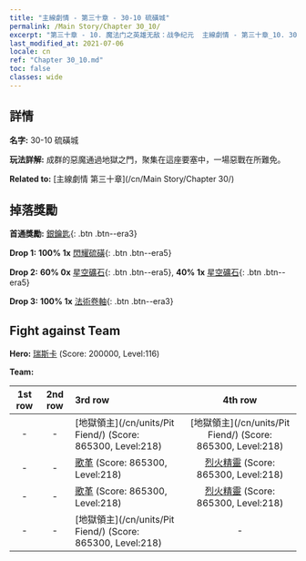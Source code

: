 ```yaml
---
title: "主線劇情 - 第三十章 - 30-10 硫磺城"
permalink: /Main Story/Chapter 30_10/
excerpt: "第三十章 - 10. 魔法门之英雄无敌：战争纪元  主線劇情 - 第三十章_10. 30-10 硫磺城"
last_modified_at: 2021-07-06
locale: cn
ref: "Chapter 30_10.md"
toc: false
classes: wide
---
```


## 詳情

 **名字:** 30-10 硫磺城

 **玩法詳解:** 成群的惡魔通過地獄之門，聚集在這座要塞中，一場惡戰在所難免。

 **Related to:** [主線劇情 第三十章](/cn/Main Story/Chapter 30/)

## 掉落獎勵

 **首通獎勵:** [銀鑰匙](/cn/Items/con_693/){: .btn .btn--era3}

 **Drop 1:** **100% 1x** [閃耀硫磺](/cn/Items/mat_99/){: .btn .btn--era5}

 **Drop 2:** **60% 0x** [星空礦石](/cn/Items/mat_89/){: .btn .btn--era5}, **40% 1x** [星空礦石](/cn/Items/mat_89/){: .btn .btn--era5}

 **Drop 3:** **100% 1x** [法術卷軸](/cn/Items/con_694/){: .btn .btn--era3}


## Fight against Team
 **Hero:** [瑞斯卡](/cn/heroes/Rashka/) (Score: 200000, Level:116)

 **Team:**


  | 1st row | 2nd row | 3rd row | 4th row |
  |:----:|:----:|:----|:----:|
  | - | - | [地獄領主](/cn/units/Pit Fiend/) (Score: 865300, Level:218)  | [地獄領主](/cn/units/Pit Fiend/) (Score: 865300, Level:218)  |
  | - | - | [歌革](/cn/units/Gog/) (Score: 865300, Level:218)  | [烈火精靈](/cn/units/Efreeti/) (Score: 865300, Level:218)  |
  | - | - | [歌革](/cn/units/Gog/) (Score: 865300, Level:218)  | [烈火精靈](/cn/units/Efreeti/) (Score: 865300, Level:218)  |
  | - | - | [地獄領主](/cn/units/Pit Fiend/) (Score: 865300, Level:218)  | - |


